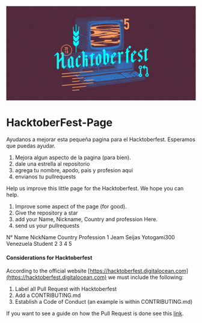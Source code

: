 <img src="src/hacktoberfest.png">
<br>

# HacktoberFest-Page
Ayudanos a mejorar esta pequeña pagina para el Hacktoberfest. Esperamos que puedas ayudar.

1. Mejora algun aspecto de la pagina (para bien).
2. dale una estrella al repositorio
3. agrega tu nombre, apodo, pais y profesion aqui
4. envianos tu pullrequests

Help us improve this little page for the Hacktoberfest. We hope you can help.

1. Improve some aspect of the page (for good).
2. Give the repository a star
3. add your Name, Nickname, Country and profession Here.
4. send us your pullrequests


<html>
<head>
	<title></title>
</head>
<body>
<tr>
	<th scope="row">N°</th>
	<th scope="col">Name</th>
	<th scope="col">NickName</th>
	<th scope="col">Country</th>
	<th scope="col">Profession</th>
</tr>
<tr>
	<th scope="row">1</th>
	<td>Jeam Seijas</td>
	<td>Yotogami300</td>
	<td>Venezuela</td>
	<td>Student</td>
</tr>
<tr>
	<th scope="row">2</th>
	<td></td>
	<td></td>
	<td></td>
	<td></td>
</tr>
<tr>
	<th scope="row">3</th>
	<td></td>
	<td></td>
	<td></td>
	<td></td>
</tr>
<tr>
	<th scope="row">4</th>
	<td></td>
	<td></td>
	<td></td>
	<td></td>
</tr>
<tr>
	<th scope="row">5</th>
	<td></td>
	<td></td>
	<td></td>
	<td></td>
</tr>
</body>
</html>



#### Considerations for Hacktoberfest

According to the official website [https://hacktoberfest.digitalocean.com](https://hacktoberfest.digitalocean.com) we must include the following:

1. Label all Pull Request with Hacktoberfest
2. Add a CONTRIBUTING.md
3. Establish a Code of Conduct (an example is within CONTRIBUTING.md)

If you want to see a guide on how the Pull Request is done see this [link](https://www.digitalocean.com/community/tutorials/how-to-create-a-pull-request-on-github).